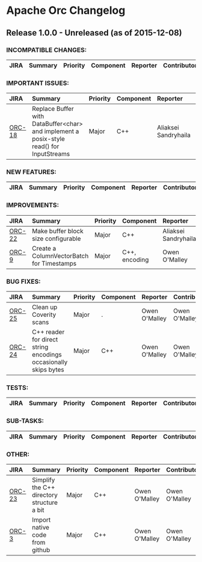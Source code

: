 
<!---
# Licensed to the Apache Software Foundation (ASF) under one
# or more contributor license agreements.  See the NOTICE file
# distributed with this work for additional information
# regarding copyright ownership.  The ASF licenses this file
# to you under the Apache License, Version 2.0 (the
# "License"); you may not use this file except in compliance
# with the License.  You may obtain a copy of the License at
#
#     http://www.apache.org/licenses/LICENSE-2.0
#
# Unless required by applicable law or agreed to in writing, software
# distributed under the License is distributed on an "AS IS" BASIS,
# WITHOUT WARRANTIES OR CONDITIONS OF ANY KIND, either express or implied.
# See the License for the specific language governing permissions and
# limitations under the License.
-->
# Apache Orc Changelog

## Release 1.0.0 - Unreleased (as of 2015-12-08)

### INCOMPATIBLE CHANGES:

| JIRA | Summary | Priority | Component | Reporter | Contributor |
|:---- |:---- | :--- |:---- |:---- |:---- |


### IMPORTANT ISSUES:

| JIRA | Summary | Priority | Component | Reporter | Contributor |
|:---- |:---- | :--- |:---- |:---- |:---- |
| [ORC-18](https://issues.apache.org/jira/browse/ORC-18) | Replace Buffer with DataBuffer\<char\> and implement a posix-style read() for InputStreams |  Major | C++ | Aliaksei Sandryhaila | Aliaksei Sandryhaila |


### NEW FEATURES:

| JIRA | Summary | Priority | Component | Reporter | Contributor |
|:---- |:---- | :--- |:---- |:---- |:---- |


### IMPROVEMENTS:

| JIRA | Summary | Priority | Component | Reporter | Contributor |
|:---- |:---- | :--- |:---- |:---- |:---- |
| [ORC-22](https://issues.apache.org/jira/browse/ORC-22) | Make buffer block size configurable |  Major | C++ | Aliaksei Sandryhaila | Aliaksei Sandryhaila |
| [ORC-9](https://issues.apache.org/jira/browse/ORC-9) | Create a ColumnVectorBatch for Timestamps |  Major | C++, encoding | Owen O'Malley | Owen O'Malley |


### BUG FIXES:

| JIRA | Summary | Priority | Component | Reporter | Contributor |
|:---- |:---- | :--- |:---- |:---- |:---- |
| [ORC-25](https://issues.apache.org/jira/browse/ORC-25) | Clean up Coverity scans |  Major | . | Owen O'Malley | Owen O'Malley |
| [ORC-24](https://issues.apache.org/jira/browse/ORC-24) | C++ reader for direct string encodings occasionally skips bytes |  Major | C++ | Owen O'Malley | Owen O'Malley |


### TESTS:

| JIRA | Summary | Priority | Component | Reporter | Contributor |
|:---- |:---- | :--- |:---- |:---- |:---- |


### SUB-TASKS:

| JIRA | Summary | Priority | Component | Reporter | Contributor |
|:---- |:---- | :--- |:---- |:---- |:---- |


### OTHER:

| JIRA | Summary | Priority | Component | Reporter | Contributor |
|:---- |:---- | :--- |:---- |:---- |:---- |
| [ORC-23](https://issues.apache.org/jira/browse/ORC-23) | Simplify the C++ directory structure a bit |  Major | C++ | Owen O'Malley | Owen O'Malley |
| [ORC-3](https://issues.apache.org/jira/browse/ORC-3) | Import native code from github |  Major | C++ | Owen O'Malley | Owen O'Malley |


